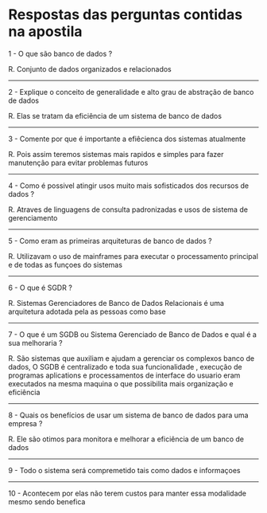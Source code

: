 # Respostas das perguntas contidas na apostila

<p>1 - O que são banco de dados ?</p>
<p>R. Conjunto de dados organizados e relacionados</p>
<hr/>

<p>2 - Explique o conceito de generalidade e alto grau de abstração de banco de dados</p>
<p>R. Elas se tratam da eficiência de um sistema de banco de dados</p>

<hr/>

<p>3 - Comente por que é importante a efiêcienca dos sistemas atualmente</p>
<p>R. Pois assim teremos sistemas mais rapidos e simples para fazer manutenção para evitar problemas futuros</p>

<hr/>

<p>4 - Como é possivel atingir usos muito mais sofisticados dos recursos de dados ?</p>
<p>R. Atraves de linguagens de consulta padronizadas e usos de sistema de gerenciamento</p>

<hr/>

<p>5 - Como eram as primeiras arquiteturas de banco de dados ?</p>
<p>R. Utilizavam o uso de mainframes para executar o processamento principal e de todas as funçoes do sistemas</p>

<hr/>

<p>6 - O que é SGDR ?</p>
<p>R. Sistemas Gerenciadores de Banco de Dados Relacionais é uma arquitetura adotada pela as pessoas como base</p>

<hr/>

<p>7 - O que é um SGDB ou Sistema Gerenciado de Banco de Dados e qual é a sua melhoraria ?</p>
<p>R. São sistemas que auxiliam e ajudam a gerenciar os complexos banco de dados, O SGDB é centralizado e toda sua funcionalidade , execução de programas aplications e processamentos de interface do usuario eram executados na mesma maquina o que possibilita mais organização e eficiência</p>

<hr/>

<p>8 - Quais os benefícios de usar um sistema de banco de dados para uma empresa ?</p>
<p>R. Ele são otimos para monitora e melhorar a eficiência de um banco de dados</p>

<hr/>

<p>9 - Todo o sistema será compremetido tais como dados e informaçoes</p>

<hr/>

<p>10 - Acontecem por elas não terem custos para manter essa modalidade mesmo sendo benefica</p>